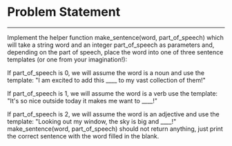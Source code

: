 # Problem Statement
-------------------
Implement the helper function make_sentence(word, part_of_speech) which will take a string word and an integer part_of_speech as parameters and, depending on the part of speech, place the word into one of three sentence templates (or one from your imagination!):

If part_of_speech is 0, we will assume the word is a noun and use the template: "I am excited to add this ____ to my vast collection of them!"

If part_of_speech is 1, we will assume the word is a verb use the template: "It's so nice outside today it makes me want to ____!"

If part_of_speech is 2, we will assume the word is an adjective and use the template: "Looking out my window, the sky is big and ____!" make_sentence(word, part_of_speech) should not return anything, just print the correct sentence with the word filled in the blank.

